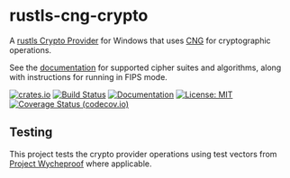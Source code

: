 # rustls-cng-crypto
A [rustls Crypto Provider](https://docs.rs/rustls/latest/rustls/crypto/struct.CryptoProvider.html) for Windows that uses [CNG](https://learn.microsoft.com/en-us/windows/win32/seccng/about-cng) for cryptographic operations.

See the [documentation](https://docs.rs/rustls-cng-crypto) for supported cipher suites and algorithms, along with instructions for running in FIPS mode.

[![crates.io](https://img.shields.io/crates/v/rustls-cng-crypto?style=flat-square&logo=rust)](https://crates.io/crates/rustls-cng-crypto)
[![Build Status](https://github.com/tofay/rustls-cng-crypto/actions/workflows/ci.yml/badge.svg?branch=main)](https://github.com/tofay/rustls-cng-crypto/actions/workflows/ci.yml?query=branch%3Amain)
[![Documentation](https://docs.rs/rustls-cng-crypto/badge.svg)](https://docs.rs/rustls-cng-crypto/)
[![License: MIT](https://img.shields.io/badge/License-MIT-blue.svg)](LICENSE)
[![Coverage Status (codecov.io)](https://codecov.io/gh/tofay/rustls-cng-crypto/branch/main/graph/badge.svg)](https://codecov.io/gh/tofay/rustls-cng-crypto/)

## Testing

This project tests the crypto provider operations using test vectors from [Project Wycheproof](https://github.com/C2SP/wycheproof) where applicable.
